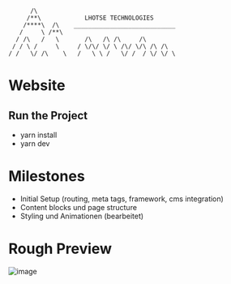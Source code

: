 
          /\                      
         /**\            LHOTSE TECHNOLOGIES
        /****\  /\    ____________________________
       /     \ /**\
      / /\   /   \       /\   /\ /\     /\
     / / \ /     \     / \/\/ \/ \ /\/ \/\ /\ /\
    / /   \/ /\    \   /   \ \ /   \/ /  / \/ \/ \

# Website

## Run the Project
- yarn install
- yarn dev

# Milestones
- Initial Setup (routing, meta tags, framework, cms integration)
- Content blocks und page structure
- Styling und Animationen  (bearbeitet) 

# Rough Preview

![image](https://user-images.githubusercontent.com/7131243/115385339-52420b80-a1d8-11eb-9cf1-7b18f49c5aa9.png)
